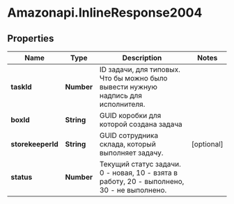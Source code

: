 # Amazonapi.InlineResponse2004

## Properties

Name | Type | Description | Notes
------------ | ------------- | ------------- | -------------
**taskId** | **Number** | ID задачи, для типовых. Что бы можно было вывести нужную надпись для исполнителя. | 
**boxId** | **String** | GUID коробки для которой создана задача | 
**storekeeperId** | **String** | GUID сотрудника склада, который выполняет задачу. | [optional] 
**status** | **Number** | Текущий статус задачи. 0 - новая, 10 - взята в работу, 20 - выполнено, 30 - не выполнено. | 


